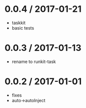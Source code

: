 
0.0.4 / 2017-01-21
==================

  * taskkit
  * basic tests

0.0.3 / 2017-01-13
==================

  * rename to runkit-task

0.0.2 / 2017-01-01
==================

  * fixes
  * auto->autoInject
